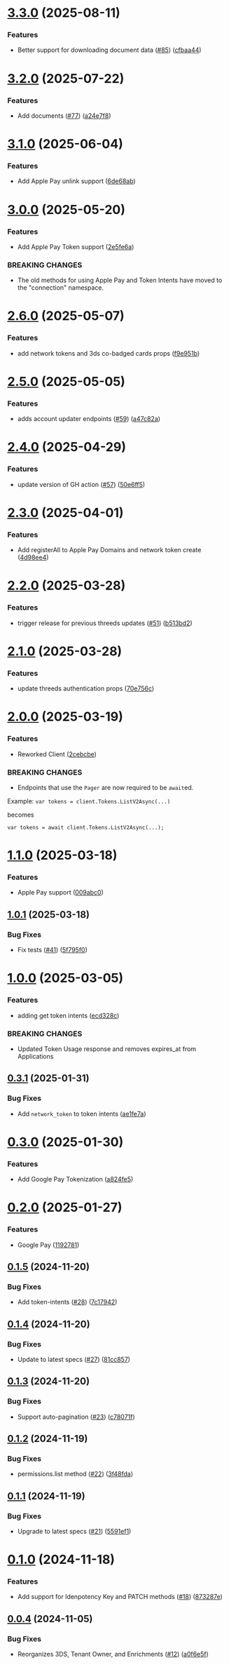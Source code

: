 # [3.3.0](https://github.com/Basis-Theory/dotnet-sdk/compare/v3.2.0...v3.3.0) (2025-08-11)


### Features

* Better support for downloading document data ([#85](https://github.com/Basis-Theory/dotnet-sdk/issues/85)) ([cfbaa44](https://github.com/Basis-Theory/dotnet-sdk/commit/cfbaa44bbbeff05b6cd456200fb24ce7ff1ec71e))

# [3.2.0](https://github.com/Basis-Theory/dotnet-sdk/compare/v3.1.0...v3.2.0) (2025-07-22)


### Features

* Add documents ([#77](https://github.com/Basis-Theory/dotnet-sdk/issues/77)) ([a24e7f8](https://github.com/Basis-Theory/dotnet-sdk/commit/a24e7f81ff601a83ef9f7550b5f75a85ad26f2ca))

# [3.1.0](https://github.com/Basis-Theory/dotnet-sdk/compare/v3.0.0...v3.1.0) (2025-06-04)


### Features

* Add Apple Pay unlink support ([6de68ab](https://github.com/Basis-Theory/dotnet-sdk/commit/6de68ab2750e080c10edc151bc0ac008f5910db3))

# [3.0.0](https://github.com/Basis-Theory/dotnet-sdk/compare/v2.6.0...v3.0.0) (2025-05-20)


### Features

* Add Apple Pay Token support ([2e5fe6a](https://github.com/Basis-Theory/dotnet-sdk/commit/2e5fe6ae8acb89219f5a018f12f01e8c3bf61f99))


### BREAKING CHANGES

* The old methods for using Apple Pay and Token Intents have moved to the "connection" namespace.

# [2.6.0](https://github.com/Basis-Theory/dotnet-sdk/compare/v2.5.0...v2.6.0) (2025-05-07)


### Features

* add network tokens and 3ds co-badged cards props ([f9e951b](https://github.com/Basis-Theory/dotnet-sdk/commit/f9e951beea3ed2a3ce6b37f0d136a3c5097a9ec2))

# [2.5.0](https://github.com/Basis-Theory/dotnet-sdk/compare/v2.4.0...v2.5.0) (2025-05-05)


### Features

* adds account updater endpoints ([#59](https://github.com/Basis-Theory/dotnet-sdk/issues/59)) ([a47c82a](https://github.com/Basis-Theory/dotnet-sdk/commit/a47c82a22891d0a2d8d521ab584ad9b5e267a35c))

# [2.4.0](https://github.com/Basis-Theory/dotnet-sdk/compare/v2.3.0...v2.4.0) (2025-04-29)


### Features

* update version of GH action ([#57](https://github.com/Basis-Theory/dotnet-sdk/issues/57)) ([50e6ff5](https://github.com/Basis-Theory/dotnet-sdk/commit/50e6ff530fe6b1b0c26925f1ea167cf20c41d870))

# [2.3.0](https://github.com/Basis-Theory/dotnet-sdk/compare/v2.2.0...v2.3.0) (2025-04-01)


### Features

* Add registerAll to Apple Pay Domains and network token create ([4d98ee4](https://github.com/Basis-Theory/dotnet-sdk/commit/4d98ee4ea52d494bca63753698f37d67e040e0f4))

# [2.2.0](https://github.com/Basis-Theory/dotnet-sdk/compare/v2.1.0...v2.2.0) (2025-03-28)


### Features

* trigger release for previous threeds updates ([#51](https://github.com/Basis-Theory/dotnet-sdk/issues/51)) ([b513bd2](https://github.com/Basis-Theory/dotnet-sdk/commit/b513bd22d912463b03786b57e6bf7f7f14d77fd9))

# [2.1.0](https://github.com/Basis-Theory/dotnet-sdk/compare/v2.0.0...v2.1.0) (2025-03-28)


### Features

* update threeds authentication props ([70e756c](https://github.com/Basis-Theory/dotnet-sdk/commit/70e756c8e16ad641b59cac84103026a3adc167a5))

# [2.0.0](https://github.com/Basis-Theory/dotnet-sdk/compare/v1.1.0...v2.0.0) (2025-03-19)


### Features

* Reworked Client ([2cebcbe](https://github.com/Basis-Theory/dotnet-sdk/commit/2cebcbef4cdef93d8bb6551190f59677b70aed8a))


### BREAKING CHANGES

* Endpoints that use the `Pager` are now required to be `await`ed.

Example:
`var tokens = client.Tokens.ListV2Async(...)`

becomes

`var tokens = await client.Tokens.ListV2Async(...);`

# [1.1.0](https://github.com/Basis-Theory/dotnet-sdk/compare/v1.0.1...v1.1.0) (2025-03-18)


### Features

* Apple Pay support ([009abc0](https://github.com/Basis-Theory/dotnet-sdk/commit/009abc01e426e4c64f66fd357acf122777f910d8))

## [1.0.1](https://github.com/Basis-Theory/dotnet-sdk/compare/v1.0.0...v1.0.1) (2025-03-18)


### Bug Fixes

* Fix tests ([#41](https://github.com/Basis-Theory/dotnet-sdk/issues/41)) ([5f795f0](https://github.com/Basis-Theory/dotnet-sdk/commit/5f795f08fe0a650edb90342303d369d18a3a6ad5))

# [1.0.0](https://github.com/Basis-Theory/dotnet-sdk/compare/v0.3.1...v1.0.0) (2025-03-05)


### Features

* adding get token intents ([ecd328c](https://github.com/Basis-Theory/dotnet-sdk/commit/ecd328cc4c7889ee8328fd3f92228e79e605c545))


### BREAKING CHANGES

* Updated Token Usage response and removes expires_at from Applications

## [0.3.1](https://github.com/Basis-Theory/dotnet-sdk/compare/v0.3.0...v0.3.1) (2025-01-31)


### Bug Fixes

* Add `network_token` to token intents ([ae1fe7a](https://github.com/Basis-Theory/dotnet-sdk/commit/ae1fe7acb8f1e40ae53d3a53203458b469b443c7))

# [0.3.0](https://github.com/Basis-Theory/dotnet-sdk/compare/v0.2.0...v0.3.0) (2025-01-30)


### Features

* Add Google Pay Tokenization ([a824fe5](https://github.com/Basis-Theory/dotnet-sdk/commit/a824fe556df9fb541286cdcf6a1b014fc39260f6))

# [0.2.0](https://github.com/Basis-Theory/dotnet-sdk/compare/v0.1.5...v0.2.0) (2025-01-27)


### Features

* Google Pay ([1192781](https://github.com/Basis-Theory/dotnet-sdk/commit/11927817cfc6c073c64db19e6baaeec6e704872e))

## [0.1.5](https://github.com/Basis-Theory/dotnet-sdk/compare/v0.1.4...v0.1.5) (2024-11-20)


### Bug Fixes

* Add token-intents ([#28](https://github.com/Basis-Theory/dotnet-sdk/issues/28)) ([7c17942](https://github.com/Basis-Theory/dotnet-sdk/commit/7c17942da3d1d9c902de8f1ee45b6493fd777f65))

## [0.1.4](https://github.com/Basis-Theory/dotnet-sdk/compare/v0.1.3...v0.1.4) (2024-11-20)


### Bug Fixes

* Update to latest specs ([#27](https://github.com/Basis-Theory/dotnet-sdk/issues/27)) ([81cc857](https://github.com/Basis-Theory/dotnet-sdk/commit/81cc857db3d36d2d5f6ab0617b3112a1a1e47d3f))

## [0.1.3](https://github.com/Basis-Theory/dotnet-sdk/compare/v0.1.2...v0.1.3) (2024-11-20)


### Bug Fixes

* Support auto-pagination ([#23](https://github.com/Basis-Theory/dotnet-sdk/issues/23)) ([c78071f](https://github.com/Basis-Theory/dotnet-sdk/commit/c78071fe60c4bae731613eb5ba81451f2a341623))

## [0.1.2](https://github.com/Basis-Theory/dotnet-sdk/compare/v0.1.1...v0.1.2) (2024-11-19)


### Bug Fixes

* permissions.list method ([#22](https://github.com/Basis-Theory/dotnet-sdk/issues/22)) ([3f48fda](https://github.com/Basis-Theory/dotnet-sdk/commit/3f48fda2a18a56376669c162ad0307e2611e4206))

## [0.1.1](https://github.com/Basis-Theory/dotnet-sdk/compare/v0.1.0...v0.1.1) (2024-11-19)


### Bug Fixes

* Upgrade to latest specs ([#21](https://github.com/Basis-Theory/dotnet-sdk/issues/21)) ([5591ef1](https://github.com/Basis-Theory/dotnet-sdk/commit/5591ef1a68f814a8f7a5f9399c1af5e5e1b40381))

# [0.1.0](https://github.com/Basis-Theory/dotnet-sdk/compare/v0.0.4...v0.1.0) (2024-11-18)


### Features

* Add support for Idenpotency Key and PATCH methods ([#18](https://github.com/Basis-Theory/dotnet-sdk/issues/18)) ([873287e](https://github.com/Basis-Theory/dotnet-sdk/commit/873287e30ece92bed440a1061510289fd60993da))

## [0.0.4](https://github.com/Basis-Theory/dotnet-sdk/compare/v0.0.3...v0.0.4) (2024-11-05)


### Bug Fixes

* Reorganizes 3DS, Tenant Owner, and Enrichments ([#12](https://github.com/Basis-Theory/dotnet-sdk/issues/12)) ([a0f6e5f](https://github.com/Basis-Theory/dotnet-sdk/commit/a0f6e5f83a9098137139059b9ac36f58dac53af4))
